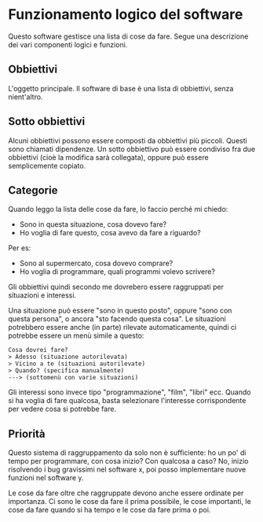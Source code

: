 # Funzionamento logico del software


Questo software gestisce una lista di cose da fare. Segue una descrizione dei 
vari componenti logici e funzioni.


## Obbiettivi

L'oggetto principale. Il software di base è una lista di obbiettivi, senza 
nient'altro.


## Sotto obbiettivi

Alcuni obbiettivi possono essere composti da obbiettivi più piccoli. Questi sono 
chiamati dipendenze. Un sotto obbiettivo può essere condiviso fra due obbiettivi 
(cioè la modifica sarà collegata), oppure può essere semplicemente copiato.


## Categorie

Quando leggo la lista delle cose da fare, lo faccio perché mi chiedo:
 
 - Sono in questa situazione, cosa dovevo fare?
 - Ho voglia di fare questo, cosa avevo da fare a riguardo?
 
Per es:

 - Sono al supermercato, cosa dovevo comprare?
 - Ho voglia di programmare, quali programmi volevo scrivere?
 

Gli obbiettivi quindi secondo me dovrebero essere raggruppati per situazioni e 
interessi.

Una situazione può essere "sono in questo posto", oppure "sono con questa persona",
o ancora "sto facendo questa cosa". Le situazioni potrebbero essere anche (in parte) 
rilevate automaticamente, quindi ci potrebbe essere un menù simile a questo:

```
Cosa dovrei fare?
> Adesso (situazione autorilevata)  
> Vicino a te (situazioni autorilevate)  
> Quando? (specifica manualmente)  
---> (sottomenù con varie situazioni)  
```

Gli interessi sono invece tipo "programmazione", "film", "libri" ecc. Quando si ha
voglia di fare qualcosa, basta selezionare l'interesse corrispondente per vedere 
cosa si potrebbe fare.


## Priorità

Questo sistema di raggruppamento da solo non è sufficiente: ho un po' di tempo per 
programmare, con cosa inizio? Con qualcosa a caso?  No, inizio risolvendo i bug 
gravissimi nel software x, poi posso implementare nuove funzioni nel software y.

Le cose da fare oltre che raggruppate devono anche essere ordinate per importanza. 
Ci sono le cose da fare il prima possibile, le cose importanti, le cose da 
fare quando si ha tempo e le cose da fare prima o poi.

